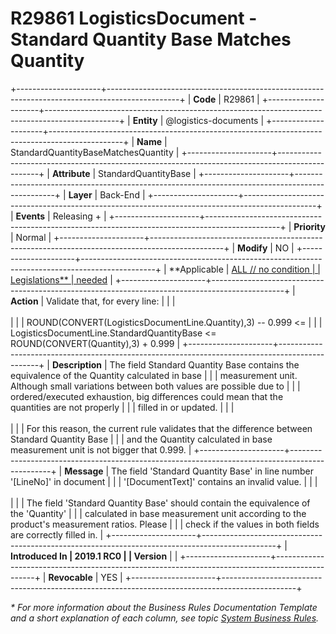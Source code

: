 ﻿---
erp.type: business-rule
erp.entity: logistics-documents
---

# R29861 LogisticsDocument - Standard Quantity Base Matches Quantity
+---------------------+------------------------------------------------------------------------------------------------+
| **Code**            | R29861                                                                                         |
+---------------------+------------------------------------------------------------------------------------------------+
| **Entity**          | @logistics-documents                                                                           |
+---------------------+------------------------------------------------------------------------------------------------+
| **Name**            | StandardQuantityBaseMatchesQuantity                                                            |
+---------------------+------------------------------------------------------------------------------------------------+
| **Attribute**       | StandardQuantityBase                                                                           |
+---------------------+------------------------------------------------------------------------------------------------+
| **Layer**           | Back-End                                                                                       |
+---------------------+------------------------------------------------------------------------------------------------+
| **Events**          | Releasing +                                                                                    |
+---------------------+------------------------------------------------------------------------------------------------+
| **Priority**        | Normal                                                                                         |
+---------------------+------------------------------------------------------------------------------------------------+
| **Modify**          | NO                                                                                             |
+---------------------+------------------------------------------------------------------------------------------------+
| **Applicable        | [ALL // no condition                                                                           |
| Legislations**      | needed](xref:applicable-legislations)                                                          |
+---------------------+------------------------------------------------------------------------------------------------+
| **Action**          | Validate that, for every line:                                                                 |
|                     | <br/><br/>                                                                                     |
|                     | ROUND(CONVERT(LogisticsDocumentLine.Quantity),3) -- 0.999 \<=                                  |
|                     | LogisticsDocumentLine.StandardQuantityBase \<= ROUND(CONVERT(Quantity),3) + 0.999              |
+---------------------+------------------------------------------------------------------------------------------------+
| **Description**     | The field Standard Quantity Base contains the equivalence of the Quantity calculated in base   |
|                     | measurement unit. Although small variations between both values are possible due to            |
|                     | ordered/executed exhaustion, big differences could mean that the quantities are not properly   |
|                     | filled in or updated.                                                                          |
|                     | <br/><br/>                                                                                     |
|                     | For this reason, the current rule validates that the difference between Standard Quantity Base |
|                     | and the Quantity calculated in base measurement unit is not bigger that 0.999.                 |
+---------------------+------------------------------------------------------------------------------------------------+
| **Message**         | The field \'Standard Quantity Base\' in line number \'\[LineNo\]\' in document                 |
|                     | \'\[DocumentText\]\' contains an invalid value.                                                |
|                     | <br/><br/>                                                                                     |
|                     | The field \'Standard Quantity Base\' should contain the equivalence of the \'Quantity\'        |
|                     | calculated in base measurement unit according to the product\'s measurement ratios. Please     |
|                     | check if the values in both fields are correctly filled in.                                    |
+---------------------+------------------------------------------------------------------------------------------------+
| **Introduced In     | 2019.1 RC0                                                                                     |
| Version**           |                                                                                                |
+---------------------+------------------------------------------------------------------------------------------------+
| **Revocable**       | YES                                                                                            |
+---------------------+------------------------------------------------------------------------------------------------+

*\* For more information about the Business Rules Documentation Template and a short explanation of each column, see
topic [System Business Rules](../templates/template-description-system-business-rules.md).*
